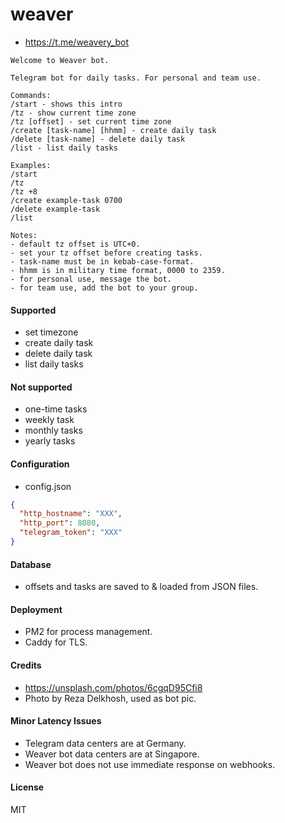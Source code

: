 # weaver

- https://t.me/weavery_bot

```
Welcome to Weaver bot.

Telegram bot for daily tasks. For personal and team use.

Commands:
/start - shows this intro
/tz - show current time zone
/tz [offset] - set current time zone
/create [task-name] [hhmm] - create daily task
/delete [task-name] - delete daily task
/list - list daily tasks

Examples:
/start
/tz
/tz +8
/create example-task 0700
/delete example-task
/list

Notes:
- default tz offset is UTC+0.
- set your tz offset before creating tasks.
- task-name must be in kebab-case-format.
- hhmm is in military time format, 0000 to 2359.
- for personal use, message the bot.
- for team use, add the bot to your group. 
```

#### Supported

- set timezone
- create daily task
- delete daily task
- list daily tasks

#### Not supported

- one-time tasks
- weekly task
- monthly tasks
- yearly tasks

#### Configuration

- config.json

```json
{
  "http_hostname": "XXX",
  "http_port": 8080,
  "telegram_token": "XXX"
}
```

#### Database

- offsets and tasks are saved to & loaded from JSON files.

#### Deployment

- PM2 for process management.
- Caddy for TLS.

#### Credits

- https://unsplash.com/photos/6cgqD95Cfi8
- Photo by Reza Delkhosh, used as bot pic.

#### Minor Latency Issues

- Telegram data centers are at Germany.
- Weaver bot data centers are at Singapore.
- Weaver bot does not use immediate response on webhooks.

#### License

MIT